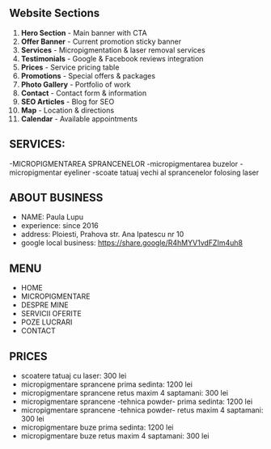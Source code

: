## Website Sections
1. **Hero Section** - Main banner with CTA
2. **Offer Banner** - Current promotion sticky banner
3. **Services** - Micropigmentation & laser removal services
4. **Testimonials** - Google & Facebook reviews integration
5. **Prices** - Service pricing table
6. **Promotions** - Special offers & packages
7. **Photo Gallery** - Portfolio of work
8. **Contact** - Contact form & information
9. **SEO Articles** - Blog for SEO
10. **Map** - Location & directions
11. **Calendar** - Available appointments

## SERVICES:
-MICROPIGMENTAREA SPRANCENELOR
-micropigmentarea buzelor
-micropigmentar eyeliner
-scoate tatuaj vechi al sprancenelor folosing laser

## ABOUT BUSINESS
- NAME: Paula Lupu
- experience: since 2016
- address: Ploiesti, Prahova str. Ana Ipatescu nr 10
- google local business: https://share.google/R4hMYV1vdFZIm4uh8
## MENU
- HOME
- MICROPIGMENTARE
- DESPRE MINE
- SERVICII OFERITE
- POZE LUCRARI
- CONTACT

## PRICES
 - scoatere tatuaj cu laser: 300 lei
 - micropigmentare sprancene prima sedinta: 1200 lei
 - micropigmentare sprancene retus maxim 4 saptamani: 300 lei
 - micropigmentare sprancene -tehnica powder- prima sedinta: 1200 lei
 - micropigmentare sprancene -tehnica powder- retus maxim 4 saptamani: 300 lei
 - micropigmentare buze prima sedinta: 1200 lei
 - micropigmentare buze retus maxim 4 saptamani: 300 lei